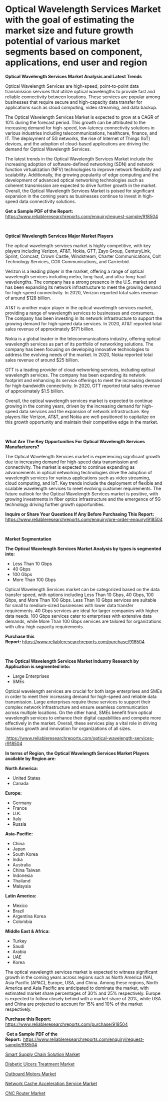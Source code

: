 <p><h1>Optical Wavelength Services Market with the goal of estimating the market size and future growth potential of various market segments based on component, applications, end user and region</h1></p><p><strong>Optical Wavelength Services Market Analysis and Latest Trends</strong></p>
<p><p>Optical Wavelength Services are high-speed, point-to-point data transmission services that utilize optical wavelengths to provide fast and reliable connectivity between locations. These services are popular among businesses that require secure and high-capacity data transfer for applications such as cloud computing, video streaming, and data backup.</p><p>The Optical Wavelength Services Market is expected to grow at a CAGR of 10% during the forecast period. This growth can be attributed to the increasing demand for high-speed, low-latency connectivity solutions in various industries including telecommunications, healthcare, finance, and IT. The deployment of 5G networks, the rise of Internet of Things (IoT) devices, and the adoption of cloud-based applications are driving the demand for Optical Wavelength Services.</p><p>The latest trends in the Optical Wavelength Services Market include the increasing adoption of software-defined networking (SDN) and network function virtualization (NFV) technologies to improve network flexibility and scalability. Additionally, the growing popularity of edge computing and the development of advanced optical networking technologies such as coherent transmission are expected to drive further growth in the market. Overall, the Optical Wavelength Services Market is poised for significant expansion in the coming years as businesses continue to invest in high-speed data connectivity solutions.</p></p>
<p><strong>Get a Sample PDF of the Report:&nbsp;</strong> <a href="https://www.reliableresearchreports.com/enquiry/request-sample/918504">https://www.reliableresearchreports.com/enquiry/request-sample/918504</a></p>
<p>&nbsp;</p>
<p><strong>Optical Wavelength Services Major Market Players</strong></p>
<p><p>The optical wavelength services market is highly competitive, with key players including Verizon, AT&T, Nokia, GTT, Zayo Group, CenturyLink, Sprint, Comcast, Crown Castle, Windstream, Charter Communications, Colt Technology Services, COX Communications, and Carrierbid. </p><p>Verizon is a leading player in the market, offering a range of optical wavelength services including metro, long-haul, and ultra-long-haul wavelengths. The company has a strong presence in the U.S. market and has been expanding its network infrastructure to meet the growing demand for high-speed connectivity. In 2020, Verizon reported total sales revenue of around $128 billion.</p><p>AT&T is another major player in the optical wavelength services market, providing a range of wavelength services to businesses and consumers. The company has been investing in its network infrastructure to support the growing demand for high-speed data services. In 2020, AT&T reported total sales revenue of approximately $171 billion.</p><p>Nokia is a global leader in the telecommunications industry, offering optical wavelength services as part of its portfolio of networking solutions. The company has been focusing on developing innovative technologies to address the evolving needs of the market. In 2020, Nokia reported total sales revenue of around $25 billion.</p><p>GTT is a leading provider of cloud networking services, including optical wavelength services. The company has been expanding its network footprint and enhancing its service offerings to meet the increasing demand for high-bandwidth connectivity. In 2020, GTT reported total sales revenue of approximately $1.5 billion.</p><p>Overall, the optical wavelength services market is expected to continue growing in the coming years, driven by the increasing demand for high-speed data services and the expansion of network infrastructure. Key players like Verizon, AT&T, and Nokia are well-positioned to capitalize on this growth opportunity and maintain their competitive edge in the market.</p></p>
<p>&nbsp;</p>
<p><strong>What Are The Key Opportunities For Optical Wavelength Services Manufacturers?</strong></p>
<p><p>The Optical Wavelength Services market is experiencing significant growth due to increasing demand for high-speed data transmission and connectivity. The market is expected to continue expanding as advancements in optical networking technologies drive the adoption of wavelength services for various applications such as video streaming, cloud computing, and IoT. Key trends include the deployment of flexible and scalable wavelength services to meet evolving customer requirements. The future outlook for the Optical Wavelength Services market is positive, with growing investments in fiber optics infrastructure and the emergence of 5G technology driving further growth opportunities.</p></p>
<p><strong>Inquire or Share Your Questions If Any Before Purchasing This Report:</strong> <a href="https://www.reliableresearchreports.com/enquiry/pre-order-enquiry/918504">https://www.reliableresearchreports.com/enquiry/pre-order-enquiry/918504</a></p>
<p>&nbsp;</p>
<p><strong>Market Segmentation</strong></p>
<p><strong>The Optical Wavelength Services Market Analysis by types is segmented into:</strong></p>
<p><ul><li>Less Than 10 Gbps</li><li>40 Gbps</li><li>100 Gbps</li><li>More Than 100 Gbps</li></ul></p>
<p><p>Optical Wavelength Services market can be categorized based on the data transfer speed, with options including Less Than 10 Gbps, 40 Gbps, 100 Gbps, and More Than 100 Gbps. Less Than 10 Gbps services are suitable for small to medium-sized businesses with lower data transfer requirements. 40 Gbps services are ideal for larger companies with higher data needs. 100 Gbps services cater to enterprises with extensive data demands, while More Than 100 Gbps services are tailored for organizations with ultra-high capacity requirements.</p></p>
<p><strong>Purchase this Report:&nbsp;</strong><a href="https://www.reliableresearchreports.com/purchase/918504">https://www.reliableresearchreports.com/purchase/918504</a></p>
<p>&nbsp;</p>
<p><strong>The Optical Wavelength Services Market Industry Research by Application is segmented into:</strong></p>
<p><ul><li>Large Enterprises</li><li>SMEs</li></ul></p>
<p><p>Optical wavelength services are crucial for both large enterprises and SMEs in order to meet their increasing demand for high-speed and reliable data transmission. Large enterprises require these services to support their complex network infrastructure and ensure seamless communication across multiple locations. On the other hand, SMEs benefit from optical wavelength services to enhance their digital capabilities and compete more effectively in the market. Overall, these services play a vital role in driving business growth and innovation for organizations of all sizes.</p></p>
<p><a href="https://www.reliableresearchreports.com/optical-wavelength-services-r918504">&nbsp;https://www.reliableresearchreports.com/optical-wavelength-services-r918504</a></p>
<p><strong>In terms of Region, the Optical Wavelength Services Market Players available by Region are:</strong></p>
<p>
    <p> <strong> North America: </strong>
        <ul>
            <li>United States</li>
            <li>Canada</li>
        </ul>
        </p> 
    <p> <strong> Europe: </strong>
        <ul>
            <li>Germany</li>
            <li>France</li>
            <li>U.K.</li>
            <li>Italy</li>
            <li>Russia</li>
        </ul>
        </p> 
    <p> <strong> Asia-Pacific: </strong>
        <ul>
            <li>China</li>
            <li>Japan</li>
            <li>South Korea</li>
            <li>India</li>
            <li>Australia</li>
            <li>China Taiwan</li>
            <li>Indonesia</li>
            <li>Thailand</li>
            <li>Malaysia</li>
        </ul>
        </p> 
    <p> <strong> Latin America: </strong>
        <ul>
            <li>Mexico</li>
            <li>Brazil</li>
            <li>Argentina Korea</li>
            <li>Colombia</li>
        </ul>
        </p> 
    <p> <strong> Middle East & Africa: </strong>
        <ul>
            <li>Turkey</li>
            <li>Saudi</li>
            <li>Arabia</li>
            <li>UAE</li>
            <li>Korea</li>
        </ul>
    </p>
    </p>
<p><p>The optical wavelength services market is expected to witness significant growth in the coming years across regions such as North America (NA), Asia Pacific (APAC), Europe, USA, and China. Among these regions, North America and Asia Pacific are anticipated to dominate the market, with estimated market share percentages of 30% and 25% respectively. Europe is expected to follow closely behind with a market share of 20%, while USA and China are projected to account for 15% and 10% of the market respectively.</p></p>
<p><strong>Purchase this Report: </strong><a href="https://www.reliableresearchreports.com/purchase/918504">https://www.reliableresearchreports.com/purchase/918504</a></p>
<p>&nbsp;<strong>Get a Sample PDF of the Report:&nbsp;&nbsp;</strong><a href="https://www.reliableresearchreports.com/enquiry/request-sample/918504">https://www.reliableresearchreports.com/enquiry/request-sample/918504</a></p>
<p><strong></strong></p>
<p><p><a href="https://github.com/faniayasa/Market-Research-Report-List-1/blob/main/smart-supply-chain-solution-market.md">Smart Supply Chain Solution Market</a></p><p><a href="https://github.com/thereveren80/Market-Research-Report-List-1/blob/main/diabetic-ulcers-treatment-market.md">Diabetic Ulcers Treatment Market</a></p><p><a href="https://medium.com/@lawrencekelley6262/comprehensive-analysis-of-the-global-outboard-motors-market-growth-trends-market-forecasts-2024-704b23e5d451">Outboard Motors Market</a></p><p><a href="https://www.linkedin.com/pulse/network-cache-acceleration-service-market-size-share-trends-cwise?trackingId=RzX5qZExR3Kc7362MvsWzA%3D%3D">Network Cache Acceleration Service Market</a></p><p><a href="https://medium.com/@adam.dyer78678/cnc-router-market-size-growth-and-industry-analysis-by-market-segmentation-and-regional-insights-ea20d92179f4">CNC Router Market</a></p></p>
